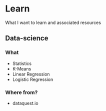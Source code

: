 # Learn
What I want to learn and associated resources

## Data-science
### What
* Statistics
* K-Means
* Linear Regression
* Logistic Regression
### Where from?
* dataquest.io
